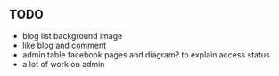 ## TODO

- blog list background image
- like blog and comment
- admin table facebook pages and diagram? to explain access status
- a lot of work on admin

